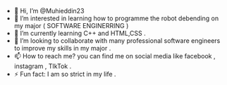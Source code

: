 - 👋 Hi, I’m @Muhieddin23
- 👀 I’m interested in learning how to programme the robot debending on my major ( SOFTWARE ENGINERRING ) 
- 🌱 I’m currently learning C++ and HTML,CSS . 
- 💞️ I’m looking to collaborate with many professional software  engineers to improve my skills in my major . 
- 📫 How to reach me? you can find me on social media like facebook , instagram , TIkTok . 
- ⚡ Fun fact: I am so strict in my life . 

<!---
Muhieddin23/Muhieddin23 is a ✨ special ✨ repository because its `README.md` (this file) appears on your GitHub profile.
You can click the Preview link to take a look at your changes.
--->

